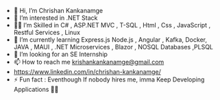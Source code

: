 - 👋 Hi, I’m Chrishan Kankanamge
- 👀 I’m interested in .NET Stack
- 🐱‍👤 I’m Skilled in C# , ASP.NET MVC , T-SQL , Html , Css , JavaScript , Restful Services , Linux 
- 🌱 I’m currently learning Express.js Node.js , Angular , Kafka, Docker, JAVA , MAUI , .NET Microservices , Blazor , NOSQL Databases ,PLSQL
- 💞️ I’m looking for an SE Internship 
- 📫 How to reach me krishankankanamge@gmail.com
- https://www.linkedin.com/in/chrishan-kankanamge/
- ⚡ Fun fact : Eventhough If nobody hires me, imma Keep Developing Applications 🤣💯

